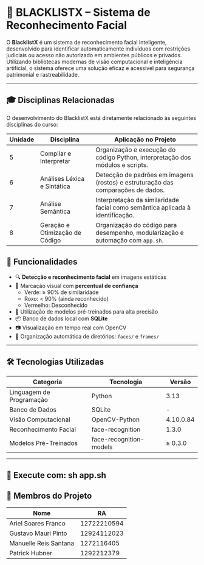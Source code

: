 # 🧠 BLACKLISTX – Sistema de Reconhecimento Facial

O **BlacklistX** é um sistema de reconhecimento facial inteligente, desenvolvido para identificar automaticamente indivíduos com restrições judiciais ou acesso não autorizado em ambientes públicos e privados. Utilizando bibliotecas modernas de visão computacional e inteligência artificial, o sistema oferece uma solução eficaz e acessível para segurança patrimonial e rastreabilidade.

---

## 🎓 Disciplinas Relacionadas

O desenvolvimento do BlacklistX está diretamente relacionado às seguintes disciplinas do curso:

| Unidade | Disciplina                               | Aplicação no Projeto                                                                 |
|---------|------------------------------------------|----------------------------------------------------------------------------------------|
| 5       | Compilar e Interpretar                   | Organização e execução do código Python, interpretação dos módulos e scripts.         |
| 6       | Análises Léxica e Sintática              | Detecção de padrões em imagens (rostos) e estruturação das comparações de dados.      |
| 7       | Análise Semântica                        | Interpretação da similaridade facial como semântica aplicada à identificação.         |
| 8       | Geração e Otimização de Código           | Organização do código para desempenho, modularização e automação com `app.sh`.        |


## 🚀 Funcionalidades

- 🔍 **Detecção e reconhecimento facial** em imagens estáticas
- 🎨 Marcação visual com **percentual de confiança**
  - Verde: ≥ 90% de similaridade
  - Roxo: < 90% (ainda reconhecido)
  - Vermelho: Desconhecido
- 🧠 Utilização de modelos pré-treinados para alta precisão
- 📦 Banco de dados local com **SQLite**
- 📷 Visualização em tempo real com OpenCV
- 📁 Organização automática de diretórios: `faces/` e `frames/`

---

## 🛠️ Tecnologias Utilizadas

| Categoria                  | Tecnologia                      | Versão         |
|----------------------------|----------------------------------|----------------|
| Linguagem de Programação   | Python                           | 3.13           |
| Banco de Dados             | SQLite                           | -              |
| Visão Computacional        | OpenCV-Python                    | 4.10.0.84      |
| Reconhecimento Facial      | face-recognition                 | 1.3.0          |
| Modelos Pré-Treinados      | face-recognition-models          | ≥ 0.3.0        |

---

## 📂 Execute com: sh app.sh
## 👥 Membros do Projeto

| Nome                     | RA             |
|--------------------------|----------------|
| Ariel Soares Franco      | 12722210594    |
| Gustavo Mauri Pinto      | 12924112023    |
| Manuelle Reis Santana    | 1272116405     |
| Patrick Hubner           | 1292212379     |

